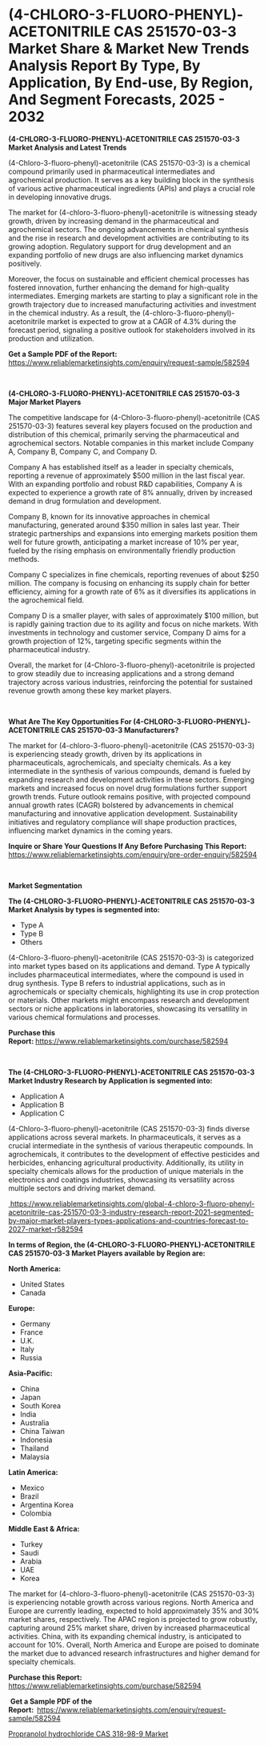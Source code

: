<p><h1>(4-CHLORO-3-FLUORO-PHENYL)-ACETONITRILE CAS 251570-03-3 Market Share & Market New Trends Analysis Report By Type, By Application, By End-use, By Region, And Segment Forecasts, 2025 - 2032</h1></p><p><strong>(4-CHLORO-3-FLUORO-PHENYL)-ACETONITRILE CAS 251570-03-3 Market Analysis and Latest Trends</strong></p>
<p><p>(4-Chloro-3-fluoro-phenyl)-acetonitrile (CAS 251570-03-3) is a chemical compound primarily used in pharmaceutical intermediates and agrochemical production. It serves as a key building block in the synthesis of various active pharmaceutical ingredients (APIs) and plays a crucial role in developing innovative drugs.</p><p>The market for (4-chloro-3-fluoro-phenyl)-acetonitrile is witnessing steady growth, driven by increasing demand in the pharmaceutical and agrochemical sectors. The ongoing advancements in chemical synthesis and the rise in research and development activities are contributing to its growing adoption. Regulatory support for drug development and an expanding portfolio of new drugs are also influencing market dynamics positively.</p><p>Moreover, the focus on sustainable and efficient chemical processes has fostered innovation, further enhancing the demand for high-quality intermediates. Emerging markets are starting to play a significant role in the growth trajectory due to increased manufacturing activities and investment in the chemical industry. As a result, the (4-chloro-3-fluoro-phenyl)-acetonitrile market is expected to grow at a CAGR of 4.3% during the forecast period, signaling a positive outlook for stakeholders involved in its production and utilization.</p></p>
<p><strong>Get a Sample PDF of the Report:&nbsp;</strong> <a href="https://www.reliablemarketinsights.com/enquiry/request-sample/582594?utm_campaign=2669&utm_medium=2&utm_source=Github&utm_content=ia&utm_term=23032025&utm_id=4-chloro-3-fluoro-phenyl-acetonitrile-cas-251570-03-3">https://www.reliablemarketinsights.com/enquiry/request-sample/582594</a></p>
<p>&nbsp;</p>
<p><strong>(4-CHLORO-3-FLUORO-PHENYL)-ACETONITRILE CAS 251570-03-3 Major Market Players</strong></p>
<p><p>The competitive landscape for (4-Chloro-3-fluoro-phenyl)-acetonitrile (CAS 251570-03-3) features several key players focused on the production and distribution of this chemical, primarily serving the pharmaceutical and agrochemical sectors. Notable companies in this market include Company A, Company B, Company C, and Company D.</p><p>Company A has established itself as a leader in specialty chemicals, reporting a revenue of approximately $500 million in the last fiscal year. With an expanding portfolio and robust R&D capabilities, Company A is expected to experience a growth rate of 8% annually, driven by increased demand in drug formulation and development.</p><p>Company B, known for its innovative approaches in chemical manufacturing, generated around $350 million in sales last year. Their strategic partnerships and expansions into emerging markets position them well for future growth, anticipating a market increase of 10% per year, fueled by the rising emphasis on environmentally friendly production methods.</p><p>Company C specializes in fine chemicals, reporting revenues of about $250 million. The company is focusing on enhancing its supply chain for better efficiency, aiming for a growth rate of 6% as it diversifies its applications in the agrochemical field.</p><p>Company D is a smaller player, with sales of approximately $100 million, but is rapidly gaining traction due to its agility and focus on niche markets. With investments in technology and customer service, Company D aims for a growth projection of 12%, targeting specific segments within the pharmaceutical industry.</p><p>Overall, the market for (4-Chloro-3-fluoro-phenyl)-acetonitrile is projected to grow steadily due to increasing applications and a strong demand trajectory across various industries, reinforcing the potential for sustained revenue growth among these key market players.</p></p>
<p>&nbsp;</p>
<p><strong>What Are The Key Opportunities For (4-CHLORO-3-FLUORO-PHENYL)-ACETONITRILE CAS 251570-03-3 Manufacturers?</strong></p>
<p><p>The market for (4-chloro-3-fluoro-phenyl)-acetonitrile (CAS 251570-03-3) is experiencing steady growth, driven by its applications in pharmaceuticals, agrochemicals, and specialty chemicals. As a key intermediate in the synthesis of various compounds, demand is fueled by expanding research and development activities in these sectors. Emerging markets and increased focus on novel drug formulations further support growth trends. Future outlook remains positive, with projected compound annual growth rates (CAGR) bolstered by advancements in chemical manufacturing and innovative application development. Sustainability initiatives and regulatory compliance will shape production practices, influencing market dynamics in the coming years.</p></p>
<p><strong>Inquire or Share Your Questions If Any Before Purchasing This Report:</strong> <a href="https://www.reliablemarketinsights.com/enquiry/pre-order-enquiry/582594?utm_campaign=2669&utm_medium=2&utm_source=Github&utm_content=ia&utm_term=23032025&utm_id=4-chloro-3-fluoro-phenyl-acetonitrile-cas-251570-03-3">https://www.reliablemarketinsights.com/enquiry/pre-order-enquiry/582594</a></p>
<p>&nbsp;</p>
<p><strong>Market Segmentation</strong></p>
<p><strong>The (4-CHLORO-3-FLUORO-PHENYL)-ACETONITRILE CAS 251570-03-3 Market Analysis by types is segmented into:</strong></p>
<p><ul><li>Type A</li><li>Type B</li><li>Others</li></ul></p>
<p><p>(4-Chloro-3-fluoro-phenyl)-acetonitrile (CAS 251570-03-3) is categorized into market types based on its applications and demand. Type A typically includes pharmaceutical intermediates, where the compound is used in drug synthesis. Type B refers to industrial applications, such as in agrochemicals or specialty chemicals, highlighting its use in crop protection or materials. Other markets might encompass research and development sectors or niche applications in laboratories, showcasing its versatility in various chemical formulations and processes.</p></p>
<p><strong>Purchase this Report:&nbsp;</strong><a href="https://www.reliablemarketinsights.com/purchase/582594?utm_campaign=2669&utm_medium=2&utm_source=Github&utm_content=ia&utm_term=23032025&utm_id=4-chloro-3-fluoro-phenyl-acetonitrile-cas-251570-03-3">https://www.reliablemarketinsights.com/purchase/582594</a></p>
<p>&nbsp;</p>
<p><strong>The (4-CHLORO-3-FLUORO-PHENYL)-ACETONITRILE CAS 251570-03-3 Market Industry Research by Application is segmented into:</strong></p>
<p><ul><li>Application A</li><li>Application B</li><li>Application C</li></ul></p>
<p><p>(4-Chloro-3-fluoro-phenyl)-acetonitrile (CAS 251570-03-3) finds diverse applications across several markets. In pharmaceuticals, it serves as a crucial intermediate in the synthesis of various therapeutic compounds. In agrochemicals, it contributes to the development of effective pesticides and herbicides, enhancing agricultural productivity. Additionally, its utility in specialty chemicals allows for the production of unique materials in the electronics and coatings industries, showcasing its versatility across multiple sectors and driving market demand.</p></p>
<p><a href="https://www.reliablemarketinsights.com/global-4-chloro-3-fluoro-phenyl-acetonitrile-cas-251570-03-3-industry-research-report-2021-segmented-by-major-market-players-types-applications-and-countries-forecast-to-2027-market-r582594?utm_campaign=2669&utm_medium=2&utm_source=Github&utm_content=ia&utm_term=23032025&utm_id=4-chloro-3-fluoro-phenyl-acetonitrile-cas-251570-03-3">&nbsp;https://www.reliablemarketinsights.com/global-4-chloro-3-fluoro-phenyl-acetonitrile-cas-251570-03-3-industry-research-report-2021-segmented-by-major-market-players-types-applications-and-countries-forecast-to-2027-market-r582594</a></p>
<p><strong>In terms of Region, the (4-CHLORO-3-FLUORO-PHENYL)-ACETONITRILE CAS 251570-03-3 Market Players available by Region are:</strong></p>
<p>
    <p> <strong> North America: </strong>
        <ul>
            <li>United States</li>
            <li>Canada</li>
        </ul>
        </p> 
    <p> <strong> Europe: </strong>
        <ul>
            <li>Germany</li>
            <li>France</li>
            <li>U.K.</li>
            <li>Italy</li>
            <li>Russia</li>
        </ul>
        </p> 
    <p> <strong> Asia-Pacific: </strong>
        <ul>
            <li>China</li>
            <li>Japan</li>
            <li>South Korea</li>
            <li>India</li>
            <li>Australia</li>
            <li>China Taiwan</li>
            <li>Indonesia</li>
            <li>Thailand</li>
            <li>Malaysia</li>
        </ul>
        </p> 
    <p> <strong> Latin America: </strong>
        <ul>
            <li>Mexico</li>
            <li>Brazil</li>
            <li>Argentina Korea</li>
            <li>Colombia</li>
        </ul>
        </p> 
    <p> <strong> Middle East & Africa: </strong>
        <ul>
            <li>Turkey</li>
            <li>Saudi</li>
            <li>Arabia</li>
            <li>UAE</li>
            <li>Korea</li>
        </ul>
    </p>
    </p>
<p><p>The market for (4-chloro-3-fluoro-phenyl)-acetonitrile (CAS 251570-03-3) is experiencing notable growth across various regions. North America and Europe are currently leading, expected to hold approximately 35% and 30% market shares, respectively. The APAC region is projected to grow robustly, capturing around 25% market share, driven by increased pharmaceutical activities. China, with its expanding chemical industry, is anticipated to account for 10%. Overall, North America and Europe are poised to dominate the market due to advanced research infrastructures and higher demand for specialty chemicals.</p></p>
<p><strong>Purchase this Report: </strong><a href="https://www.reliablemarketinsights.com/purchase/582594?utm_campaign=2669&utm_medium=2&utm_source=Github&utm_content=ia&utm_term=23032025&utm_id=4-chloro-3-fluoro-phenyl-acetonitrile-cas-251570-03-3">https://www.reliablemarketinsights.com/purchase/582594</a></p>
<p>&nbsp;<strong>Get a Sample PDF of the Report:&nbsp;&nbsp;</strong><a href="https://www.reliablemarketinsights.com/enquiry/request-sample/582594?utm_campaign=2669&utm_medium=2&utm_source=Github&utm_content=ia&utm_term=23032025&utm_id=4-chloro-3-fluoro-phenyl-acetonitrile-cas-251570-03-3">https://www.reliablemarketinsights.com/enquiry/request-sample/582594</a></p>
<p><strong></strong></p>
<p><p><a href="https://github.com/zanoligarav/Market-Research-Report-List-1/blob/main/propranolol-hydrochloride-cas-318-98-9-market.md?utm_campaign=2669&utm_medium=2&utm_source=Github&utm_content=ia&utm_term=23032025&utm_id=4-chloro-3-fluoro-phenyl-acetonitrile-cas-251570-03-3">Propranolol hydrochloride CAS 318-98-9 Market</a></p></p>